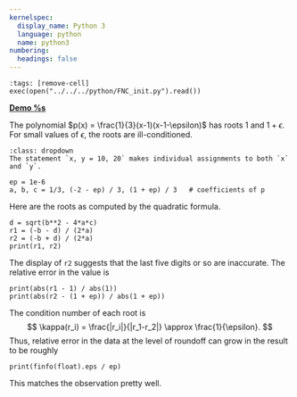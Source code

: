 ```yaml
---
kernelspec:
  display_name: Python 3
  language: python
  name: python3
numbering:
  headings: false
---
```

```{code-cell}
:tags: [remove-cell]
exec(open("../../../python/FNC_init.py").read())
```
[**Demo %s**](#demo-condition-roots)


The polynomial $p(x) = \frac{1}{3}(x-1)(x-1-\epsilon)$ has roots $1$ and $1+\epsilon$. For small values of $\epsilon$, the roots are ill-conditioned. 

```{tip}
:class: dropdown
The statement `x, y = 10, 20` makes individual assignments to both `x` and `y`.
```


```{code-cell}
ep = 1e-6   
a, b, c = 1/3, (-2 - ep) / 3, (1 + ep) / 3   # coefficients of p
```

Here are the roots as computed by the quadratic formula.

```{code-cell}
d = sqrt(b**2 - 4*a*c)
r1 = (-b - d) / (2*a)
r2 = (-b + d) / (2*a)
print(r1, r2)
```

The display of `r2` suggests that the last five digits or so are inaccurate. The relative error in the value is 

```{code-cell}
print(abs(r1 - 1) / abs(1))
print(abs(r2 - (1 + ep)) / abs(1 + ep))
```

The condition number of each root is 
$$
\kappa(r_i) = \frac{|r_i|}{|r_1-r_2|} \approx \frac{1}{\epsilon}. 
$$
Thus, relative error in the data at the level of roundoff can grow in the result to be roughly
```{code-cell}
print(finfo(float).eps / ep)
```

This matches the observation pretty well.
